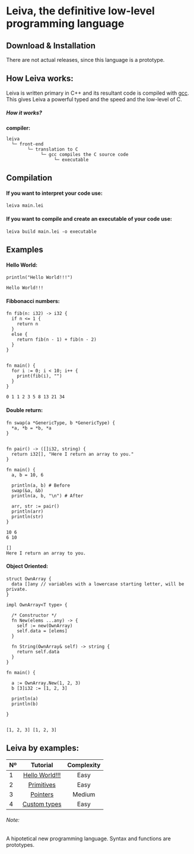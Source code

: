 # Leiva, the definitive low-level programming language
## Download & Installation
There are not actual releases, since this language is a prototype. 

## How Leiva works:
Leiva is written primary in C++ and its resultant code is compiled with [gcc](https://github.com/gcc-mirror/gcc). This gives Leiva a powerful typed and the speed and the low-level of C.

##### How it works?
**compiler:**
```
leiva
  └─ front-end
        └─ translation to C
             └─ gcc compiles the C source code
                  └─ executable
```

## Compilation

#### If you want to interpret your code use:
```
leiva main.lei
```

#### If you want to compile and create an executable of your code use:
```
leiva build main.lei -o executable
```

## Examples
#### Hello World:
```
println("Hello World!!!")
```
```
Hello World!!!
```
#### Fibbonacci numbers:
```
fn fib(n: i32) -> i32 {
  if n <= 1 {
    return n
  }
  else {
    return fib(n - 1) + fib(n - 2)
  }
}
  

fn main() {
  for i := 0; i < 10; i++ {
    print(fib(i), "")
  }
}

```
```
0 1 1 2 3 5 8 13 21 34
```

#### Double return:
```
fn swap(a *GenericType, b *GenericType) {
  *a, *b = *b, *a
}
  

fn pair() -> ([]i32, string) { 
  return i32[], "Here I return an array to you."
}

fn main() {
  a, b = 10, 6

  println(a, b) # Before
  swap(&a, &b)
  println(a, b, "\n") # After

  arr, str := pair()
  println(arr)
  println(str)
}
```
```
10 6
6 10

[]
Here I return an array to you.
```

#### Object Oriented:
```
struct OwnArray {
  data []any // variables with a lowercase starting letter, will be private.
}

impl OwnArray<T type> {
  
  /* Constructor */
  fn New(elems ...any) -> {
    self := new(OwnArray)
    self.data = [elems]
  }
  
  fn String(OwnArray& self) -> string {
    return self.data
  }
}

fn main() {
  
  a := OwnArray.New(1, 2, 3)
  b [3]i32 := [1, 2, 3]
  
  println(a)
  println(b)
  
}
  
```
```
[1, 2, 3] [1, 2, 3]
```

## Leiva by examples:
| Nº            | Tutorial      | Complexity      |
| ------------- |:-------------:|:---------------:|
| 1             | [Hello World!!!](https://github.com/AlKiam/Leiva/tree/master/Examples/Hello%20World) | Easy |
| 2             | [Primitives](https://github.com/AlKiam/Leiva/tree/master/Examples/Primitives) | Easy |
| 3             | [Pointers](https://github.com/AlKiam/Leiva/tree/master/Examples/Pointers) | Medium |
| 4             | [Custom types](https://github.com/AlKiam/Leiva/tree/master/Examples/Custom%20Types) | Easy |

###### Note:
A hipotetical new programming language. Syntax and functions are prototypes.
